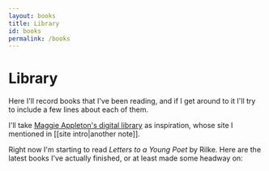 ```yaml
---
layout: books
title: Library
id: books
permalink: /books
---
```



# Library

Here I'll record books that I've been reading, and if I get around to it I'll try to include a few lines about each of them.

I'll take [Maggie Appleton's digital library](https://maggieappleton.com/library/) as inspiration, whose site I mentioned in [[site intro|another note]].

Right now I'm starting to read *Letters to a Young Poet* by Rilke. Here are the latest books I've actually finished, or at least made some headway on:


<style>
  .wrapper {
    max-width: 46em;
  }
</style>